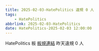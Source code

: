 ```yaml
---
title: 2025-02-03-HatePolitics 違規 0 人
tags:
    - HatePolitics
abbrlink: 2025-02-03-HatePolitics
date: HatePolitics-2025-02-03 12:00:00
---
```

HatePolitics 板 [板規連結](https://www.ptt.cc/bbs/HatePolitics/M.1617115262.A.D60.html)
昨天違規 0 人

